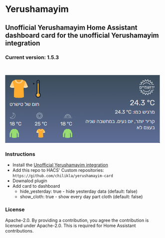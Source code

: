 # Yerushamayim
## Unofficial Yerushamayim Home Assistant dashboard card for the unofficial Yerushamayim integration

### Current version: 1.5.3
<br/>

![screenshot](https://raw.githubusercontent.com/chilikla/yerushamayim/main/screenshot.png)

### Instructions
- Install the [Unofficial Yerushamayim integration](https://github.com/chilikla/yerushamayim)
- Add this repo to HACS' Custom repositories: `https://github.com/chilikla/yerushamayim-card`
- Downalod plugin
- Add card to dashboard
  - hide_yesterday: true - hide yesterday data (default: false)
  - show_cloth: true - show every day part cloth (default: false)

### License
Apache-2.0. By providing a contribution, you agree the contribution is licensed under Apache-2.0. This is required for Home Assistant contributions.
